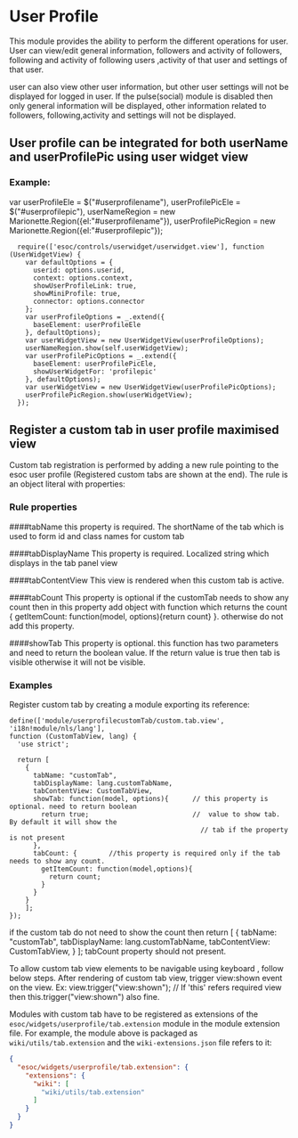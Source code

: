# User Profile

This module provides the ability to perform the different operations for user. User can
view/edit general information, followers and activity of followers, following and activity of
following users ,activity of that user and settings of that user.

user can also view other user information, but other user settings will not be displayed for
logged in user. If the pulse(social) module is disabled then only general information will
be displayed, other information related to followers, following,activity and settings will not be
displayed.

## User profile can be integrated for both userName and userProfilePic using user widget view


### Example:
var userProfileEle = $("#userprofilename"),
    userProfilePicEle = $("#userprofilepic"),
   userNameRegion = new Marionette.Region({el:"#userprofilename"}),
   userProfilePicRegion = new Marionette.Region({el:"#userprofilepic"});

      require(['esoc/controls/userwidget/userwidget.view'], function (UserWidgetView) {
        var defaultOptions = {
          userid: options.userid,
          context: options.context,
          showUserProfileLink: true,
          showMiniProfile: true,
          connector: options.connector
        };
        var userProfileOptions = _.extend({
          baseElement: userProfileEle
        }, defaultOptions);
        var userWidgetView = new UserWidgetView(userProfileOptions);
        userNameRegion.show(self.userWidgetView);
        var userProfilePicOptions = _.extend({
          baseElement: userProfilePicEle,
          showUserWidgetFor: 'profilepic'
        }, defaultOptions);
        var userWidgetView = new UserWidgetView(userProfilePicOptions);
        userProfilePicRegion.show(userWidgetView);
      });



## Register a custom tab in user profile maximised view

Custom tab registration is performed by adding a new rule
pointing to the esoc user profile (Registered custom tabs are shown at the end).
The rule is an object literal with properties:

### Rule properties

####tabName
this property is required. The shortName of the tab which is used to form id and class names for
custom
 tab

####tabDisplayName
This property is required. Localized string which displays in the tab panel view

####tabContentView
This view is rendered when this custom tab is active.

####tabCount
This property is optional if the customTab needs to show any count then in this property add object
with function which returns the count
{ getItemCount: function(model, options){return count} }. otherwise do not add this property.

####showTab
This property is optional. this function has two parameters and need to return the boolean value.
If the return value is true then tab is visible otherwise it will not be visible.

### Examples

Register custom tab by creating a module exporting its reference:

```
define(['module/userprofilecustomTab/custom.tab.view', 'i18n!module/nls/lang'],
function (CustomTabView, lang) {
  'use strict';

  return [
    {
      tabName: "customTab",
      tabDisplayName: lang.customTabName,
      tabContentView: CustomTabView,
      showTab: function(model, options){      // this property is optional. need to return boolean
        return true;                          //  value to show tab. By default it will show the
                                                // tab if the property is not present
      },
      tabCount: {        //this property is required only if the tab needs to show any count.
        getItemCount: function(model,options){
          return count;
        }
      }
    }
    ];
});
```
if the custom tab do not need to show the count then
return [
    {
      tabName: "customTab",
      tabDisplayName: lang.customTabName,
      tabContentView: CustomTabView,
    }
   ];
 tabCount property should not present.

To allow custom tab view elements to be navigable using keyboard , follow below steps.
After rendering of custom tab view, trigger view:shown event on the view.
  Ex: view.trigger("view:shown");
  // If 'this' refers required view then this.trigger("view:shown") also fine.

Modules with custom tab have to be registered as extensions of the
`esoc/widgets/userprofile/tab.extension` module in the module
extension file.  For example, the module above is packaged as
`wiki/utils/tab.extension` and the `wiki-extensions.json` file refers
to it:

```json
{
  "esoc/widgets/userprofile/tab.extension": {
    "extensions": {
      "wiki": [
        "wiki/utils/tab.extension"
      ]
    }
  }
}
```
